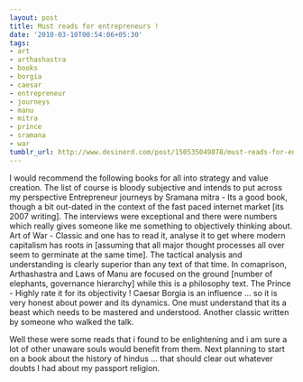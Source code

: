 ```yaml
---
layout: post
title: Must reads for entrepreneurs !
date: '2010-03-10T00:54:06+05:30'
tags:
- art
- arthashastra
- books
- borgia
- caesar
- entrepreneur
- journeys
- manu
- mitra
- prince
- sramana
- war
tumblr_url: http://www.desinerd.com/post/150535049878/must-reads-for-entrepreneurs
---
```

I would recommend the following books for all into strategy and value creation. The list of course is bloody subjective and intends to put across my perspective
Entrepreneur journeys by Sramana mitra - Its a good book, though a bit out-dated in the context of the fast paced internet market [its 2007 writing]. The interviews were exceptional and there were numbers which really gives someone like me something to objectively thinking about.
	Art of War - Classic and one has to read it, analyse it to get where modern capitalism has roots in [assuming that all major thought processes all over seem to germinate at the same time]. The tactical analysis and understanding is clearly superior than any text of that time. In comaprison, Arthashastra and Laws of Manu are focused on the ground [number of elephants, governance hierarchy] while this is a philosophy text.
	The Prince - Highly rate it for its objectivity ! Caesar Borgia is an influence … so it is very honest about power and its dynamics. One must understand that its a beast which needs to be mastered and understood. Another classic written by someone who walked the talk.

Well these were some reads that i found to be enlightening and i am sure a lot of other unaware souls would benefit from them. Next planning to start on a book about the history of hindus … that should clear out whatever doubts I had about my passport religion.
